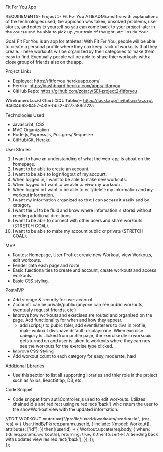 Fit For You App

REQUIREMENTS- Project 2- Fit For You
A README.md file with explanations of the technologies used, the approach was taken, unsolved problems, user stories, and notes to yourself so you can come back to your project later in the course and be able to pick up your train of thought, etc. Inside Your 

Goal: Fit For You is an app for athletes! With Fit For You, people will be able to create a personal profile where they can keep track of workouts that they create. These workouts will be organized by their categories to make them easy to find. Eventually people will be able to share thier workouts with a close group of friends also on the app.

Project Links
   - Deployed: https://fitforyou.herokuapp.com/
   - Heroku: https://dashboard.heroku.com/apps/fitforyou
   - GitHub Repo: https://github.com/zotacy/SEI-project2-fitforyou

Wireframes
   Lucid Chart (SQL Tables)- https://lucid.app/invitations/accept 94634b63-8457-43fe-bb32-4273a89c122a

Technologies Used
- Javascript, CSS
- MVC Organization
- Node.js, Express.js, Postgres/ Sequelize
- GitHub/Git, Heroku

User Stories:
1. I want to have an understanding of what the web-app is about on the homepage.
2. I want to be able to create an account.
3. I want to be able to login/logout of my account.
4. When logged in, I want to be able to make new workouts.
5. When logged in I want to be able to view my workouts.
6. When logged in I want to be able to edit/delete my information and my workout information.
7. I want my information organized so that I can access it easily and by category.
8. I want the UI to be fluid and know where information is stored without needing additional directions.
9. I want to be able to connect with other users and share workouts (STRETCH GOAL).
10. I want to be able to make my account public or private (STRETCH GOAL).

MVP
   - Routes: Homepage, User Profile; create new Workout, view Workouts, edit workouts.
   - Render data each page and route
   - Basic functionalities to create and account, create workouts and access workouts.
   - Basic CSS styling.

PostMVP
   - Add storage & security for user account
   - Accounts can be private/public (anyone can see public workouts, eventually request friends, etc.)
   - Improve how workouts and exercises are routed and organized on the page. Add functionality for when and how they appear.
      - add script.js to public foler, add eventlisteners to divs in profile, make wokrout divs have default: display:none. When exercise category is clicked from profile page, the exercise div in workouts gets turned on and user is taken to workouts where they can now see the workouts for the exercise type clicked.
   - Improve CSS Styling
   - Add workout count to each category for easy, moderate, hard


Additional Libraries
   - Use this section to list all supporting libraries and thier role in the project such as Axios, ReactStrap, D3, etc.

Code Snippet
- Code snippet from authController.js used to edit workouts. Utilizes chained id's and redirect using re.redirect('back') whic return the user to the showWorkout view with the updated information.

//EDIT WORKOUT
router.put("/profile/:userId/workouts/:workoutId", (req, res) => { 
  User.findByPk(req.params.userId, {
    include: [{model: Workout}],
    attributes: ["id"],
  }).then((userId) => {
    Workout.update(req.body, { 
      where: {id: req.params.workoutId},
        returning: true,
    }).then((user)=>{
      // Sending back with updated view
        res.redirect('back');
    });
  });   
});


